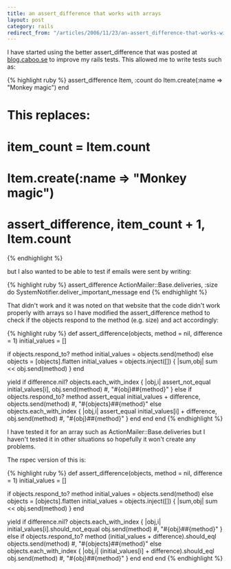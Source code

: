 ```yaml
---
title: an assert_difference that works with arrays
layout: post
category: rails
redirect_from: "/articles/2006/11/23/an-assert_difference-that-works-with-arrays/"
---
```

I have started using the better assert_difference that was posted at [blog.caboo.se](http://blog.caboo.se/articles/2006/06/13/a-better-assert_difference) to improve my rails tests. This allowed me to write tests such as:

{% highlight ruby %}
assert_difference Item, :count do
  Item.create(:name => "Monkey magic")
end

# This replaces:
#   item_count = Item.count
#   Item.create(:name => "Monkey magic")
#   assert_difference, item_count + 1, Item.count
{% endhighlight %}

but I also wanted to be able to test if emails were sent by writing:

{% highlight ruby %}
assert_difference ActionMailer::Base.deliveries, :size do
   SystemNotifier.deliver_important_message
end
{% endhighlight %}

That didn't work and it was noted on that website that the code didn't work properly with arrays so I have modified the assert_difference method to check if the objects respond to the method (e.g. size) and act accordingly:

{% highlight ruby %}
def assert_difference(objects, method = nil, difference = 1)
  initial_values = []

  if objects.respond_to? method
    initial_values = objects.send(method)
  else
    objects = [objects].flatten
    initial_values = objects.inject([]) { |sum,obj| sum << obj.send(method) }
  end

  yield
  if difference.nil?
    objects.each_with_index { |obj,i|
      assert_not_equal initial_values[i], obj.send(method) #, "#{obj}##{method}"
    }
  else
    if objects.respond_to? method
      assert_equal initial_values + difference, objects.send(method) #, "#{objects}##{method}"
    else
      objects.each_with_index { |obj,i|
        assert_equal initial_values[i] + difference, obj.send(method) #, "#{obj}##{method}"
      }
    end
  end
end
{% endhighlight %}

I have tested it for an array such as ActionMailer::Base.deliveries but I haven't tested it in other situations so hopefully it won't create any problems.

The rspec version of this is:

{% highlight ruby %}
def assert_difference(objects, method = nil, difference = 1)
  initial_values = []

  if objects.respond_to? method
    initial_values = objects.send(method)
  else
    objects = [objects].flatten
    initial_values = objects.inject([]) { |sum,obj| sum << obj.send(method) }
  end

  yield
  if difference.nil?
    objects.each_with_index { |obj,i|
      initial_values[i].should_not_equal obj.send(method) #, "#{obj}##{method}"
    }
  else
    if objects.respond_to? method
      (initial_values + difference).should_eql objects.send(method) #, "#{objects}##{method}"
    else
      objects.each_with_index { |obj,i|
        (initial_values[i] + difference).should_eql obj.send(method) #, "#{obj}##{method}"
      }
    end
  end
end
{% endhighlight %}
